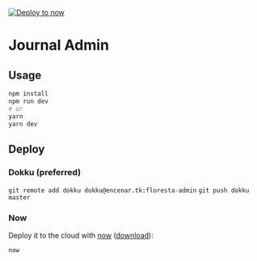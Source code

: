 [![Deploy to now](https://deploy.now.sh/static/button.svg)](https://deploy.now.sh/?repo=https://github.com/zeit/next.js/tree/master/examples/with-apollo)
# Journal Admin

## Usage 

```bash
npm install
npm run dev
# or
yarn
yarn dev
```

## Deploy

### Dokku (preferred)

`git remote add dokku dokku@encenar.tk:floresta-admin`
`git push dokku master`


### Now

Deploy it to the cloud with [now](https://zeit.co/now) ([download](https://zeit.co/download)):

```bash
now
```